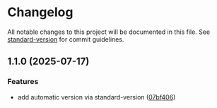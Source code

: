# Changelog

All notable changes to this project will be documented in this file. See [standard-version](https://github.com/conventional-changelog/standard-version) for commit guidelines.

## 1.1.0 (2025-07-17)


### Features

* add automatic version via standard-version ([07bf406](https://github.com/Go1dExperience/bwm-react-v2-api/commit/07bf4061bd47bdbb2d5c210404fdb8f137cd29e1))
